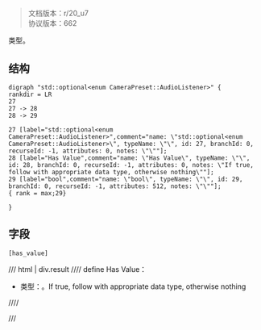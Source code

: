 # <!-- md:samp std::optional&lt;enum CameraPreset::AudioListener&gt; -->

> 文档版本：r/20_u7<br/>协议版本：662

<!-- md:samp std::optional&lt;enum CameraPreset::AudioListener&gt; -->类型。

## 结构

```viz
digraph "std::optional<enum CameraPreset::AudioListener>" {
rankdir = LR
27
27 -> 28
28 -> 29

27 [label="std::optional<enum CameraPreset::AudioListener>",comment="name: \"std::optional<enum CameraPreset::AudioListener>\", typeName: \"\", id: 27, branchId: 0, recurseId: -1, attributes: 0, notes: \"\""];
28 [label="Has Value",comment="name: \"Has Value\", typeName: \"\", id: 28, branchId: 0, recurseId: -1, attributes: 0, notes: \"If true, follow with appropriate data type, otherwise nothing\""];
29 [label="bool",comment="name: \"bool\", typeName: \"\", id: 29, branchId: 0, recurseId: -1, attributes: 512, notes: \"\""];
{ rank = max;29}

}

```

## 字段

```title='std::optional&lt;enum CameraPreset::AudioListener&gt;'
[has_value]
```

/// html | div.result
//// define
Has Value：<!-- md:samp bool -->

- 类型：<!-- md:samp bool -->。If true, follow with appropriate data type, otherwise nothing


////

///

